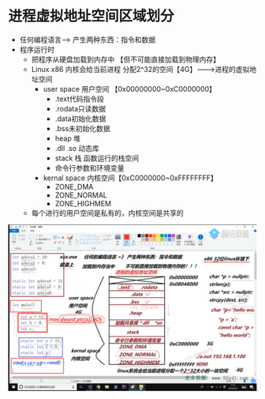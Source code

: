 # 进程虚拟地址空间区域划分

- 任何编程语言--> 产生两种东西：指令和数据
- 程序运行时
    - 把程序从硬盘加载到内存中 【但不可能直接加载到物理内存】
    - Linux x86 内核会给当前进程 分配2^32的空间【4G】--->进程的虚拟地址空间
        - user space 用户空间 【0x00000000~0xC0000000】
            - .text代码指令段
            - .rodata只读数据
            - .data初始化数据
            - .bss未初始化数据
            - heap 堆
            - .dll .so 动态库
            - stack 栈 函数运行的栈空间
            - 命令行参数和环境变量
        - kernal space 内核空间【0xC0000000~0xFFFFFFFF】
            - ZONE_DMA 
            - ZONE_NORMAL
            - ZONE_HIGHMEM
    - 每个进行的用户空间是私有的，内核空间是共享的


        
![进程虚拟地址空间区域划分](进程虚拟地址空间区域划分.png)
       
